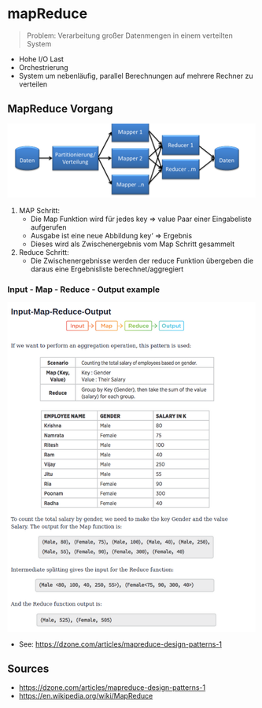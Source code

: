 # mapReduce

> Problem: Verarbeitung großer Datenmengen in einem verteilten System

- Hohe I/O Last
- Orchestrierung
- System um nebenläufig, parallel Berechnungen auf mehrere Rechner zu verteilen

## MapReduce Vorgang

![](./attachments/mapReduce.png)

1. MAP Schritt:
   - Die Map Funktion wird für jedes key => value Paar einer Eingabeliste aufgerufen
   - Ausgabe ist eine neue Abbildung key‘ => Ergebnis
   - Dieses wird als Zwischenergebnis vom Map Schritt gesammelt
2. Reduce Schritt:
   - Die Zwischenergebnisse werden der reduce Funktion übergeben die daraus eine Ergebnisliste berechnet/aggregiert

### Input - Map - Reduce - Output example

![](./attachments/map-reduce-example.png)

- See: <https://dzone.com/articles/mapreduce-design-patterns-1>

## Sources

- <https://dzone.com/articles/mapreduce-design-patterns-1>
- <https://en.wikipedia.org/wiki/MapReduce>
